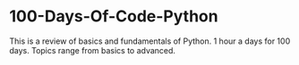 # 100-Days-Of-Code-Python

This is a review of basics and fundamentals of Python.  1 hour a days for 100 days. Topics range from basics to advanced.
